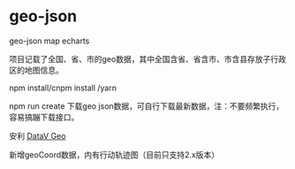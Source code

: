 # geo-json
geo-json map echarts

项目记载了全国、省、市的geo数据，其中全国含省、省含市、市含县存放子行政区的地图信息。

npm install/cnpm install /yarn

npm run create 下载geo json数据，可自行下载最新数据，注：不要频繁执行，容易搞蹦下载接口。

安利 [DataV Geo](https://link.juejin.im/?target=http%3A%2F%2Fdatav.aliyun.com%2Ftools%2Fatlas%2F%23%26lat%3D33.521903996156105%26lng%3D104.29849999999999%26zoom%3D4)

新增geoCoord数据，内有行动轨迹图（目前只支持2.x版本）



